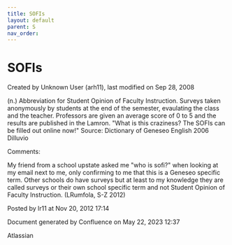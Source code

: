 ```yaml
---
title: SOFIs
layout: default
parent: S
nav_order:
---
```


# SOFIs

Created by  Unknown User (arh11), last modified on Sep 28, 2008

(n.) Abbreviation for Student Opinion of Faculty Instruction. Surveys taken anonymously by students at the end of the semester, evaulating the class and the teacher. Professors are given an average score of 0 to 5 and the results are published in the Lamron. &quot;What is this craziness? The SOFIs can be filled out online now!&quot; Source: Dictionary of Geneseo English 2006 Dilluvio

Comments:

My friend from a school upstate asked me &quot;who is sofi?&quot; when looking at my email next to me, only confirming to me that this is a Geneseo specific term. Other schools do have surveys but at least to my knowledge they are called surveys or their own school specific term and not Student Opinion of Faculty Instruction. (LRumfola, S-Z 2012)

Posted by lr11 at Nov 20, 2012 17:14

Document generated by Confluence on May 22, 2023 12:37

Atlassian
